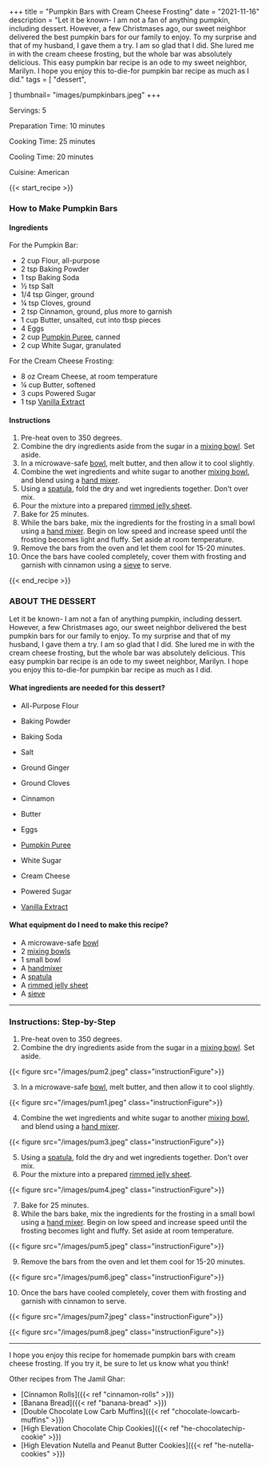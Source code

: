 +++
title = "Pumpkin Bars with Cream Cheese Frosting"
date = "2021-11-16"
description = "Let it be known- I am not a fan of anything pumpkin, including dessert. However, a few Christmases ago, our sweet neighbor delivered the best pumpkin bars for our family to enjoy. To my surprise and that of my husband, I gave them a try. I am so glad that I did. She lured me in with the cream cheese frosting, but the whole bar was absolutely delicious. This easy pumpkin bar recipe is an ode to my sweet neighbor, Marilyn. I hope you enjoy this to-die-for pumpkin bar recipe as much as I did."
tags = [
    "dessert",
   
]
thumbnail= "images/pumpkinbars.jpeg"
+++

Servings: 5 <!--more-->

Preparation Time: 10 minutes 

Cooking Time: 25 minutes

Cooling Time: 20 minutes 

Cuisine: American

{{< start_recipe >}}

### How to Make Pumpkin Bars 

#### Ingredients 

For the Pumpkin Bar: 

* 2 cup Flour, all-purpose 
* 2 tsp Baking Powder 
* 1 tsp Baking Soda 
* ½ tsp Salt 
* 1/4 tsp Ginger, ground 
* ¼ tsp Cloves, ground 
* 2 tsp Cinnamon, ground, plus more to garnish 
* 1 cup Butter, unsalted, cut into tbsp pieces
* 4 Eggs 
* 2 cup [Pumpkin Puree](https://amzn.to/38hGCJ1), canned
* 2 cup White Sugar, granulated 

For the Cream Cheese Frosting: 

* 8 oz Cream Cheese, at room temperature
* ¼ cup Butter, softened
* 3 cups Powered Sugar 
* 1 tsp [Vanilla Extract](https://amzn.to/3E9Dj4d) 

#### Instructions 

1. Pre-heat oven to 350 degrees. 
2. Combine the dry ingredients aside from the sugar in a [mixing bowl](https://amzn.to/3DjHZUY). Set aside. 
3. In a microwave-safe [bowl](https://amzn.to/3wMkYre), melt butter, and then allow it to cool slightly. 
4. Combine the wet ingredients and white sugar to another [mixing bowl](https://amzn.to/3DjHZUY), and blend using a [hand mixer](https://amzn.to/3rZWFmo). 
5. Using a [spatula](https://amzn.to/3FliYJq), fold the dry and wet ingredients together. Don't over mix. 
6. Pour the mixture into a prepared [rimmed jelly sheet](https://amzn.to/3s7YJJj). 
7. Bake for 25 minutes. 
8. While the bars bake, mix the ingredients for the frosting in a small bowl using a [hand mixer](https://amzn.to/3rZWFmo). Begin on low speed and increase speed until the frosting becomes light and fluffy. Set aside at room temperature. 
9. Remove the bars from the oven and let them cool for 15-20 minutes. 
10. Once the bars have cooled completely, cover them with frosting and garnish with cinnamon using a [sieve](https://amzn.to/3Ib5SRa) to serve.

{{< end_recipe >}}

### ABOUT THE DESSERT 

Let it be known- I am not a fan of anything pumpkin, including dessert. However, a few Christmases ago, our sweet neighbor delivered the best pumpkin bars for our family to enjoy. To my surprise and that of my husband, I gave them a try. I am so glad that I did. She lured me in with the cream cheese frosting, but the whole bar was absolutely delicious. This easy pumpkin bar recipe is an ode to my sweet neighbor, Marilyn. I hope you enjoy this to-die-for pumpkin bar recipe as much as I did.

#### What ingredients are needed for this dessert? 

* All-Purpose Flour

* Baking Powder 

* Baking Soda
 
* Salt 

* Ground Ginger 

* Ground Cloves

* Cinnamon

* Butter

* Eggs 

* [Pumpkin Puree](https://amzn.to/38hGCJ1)

* White Sugar

* Cream Cheese

* Powered Sugar 

* [Vanilla Extract](https://amzn.to/3E9Dj4d) 


#### What equipment do I need to make this recipe?

* A microwave-safe [bowl](https://amzn.to/3wMkYre)
* 2 [mixing bowls](https://amzn.to/3DjHZUY)
* 1 small bowl
* A [handmixer](https://amzn.to/3rZWFmo)
* A [spatula](https://amzn.to/3FliYJq)
* A [rimmed jelly sheet](https://amzn.to/3s7YJJj)
* A [sieve](https://amzn.to/3Ib5SRa)

---- 

### Instructions: Step-by-Step

1. Pre-heat oven to 350 degrees. 
2. Combine the dry ingredients aside from the sugar in a [mixing bowl](https://amzn.to/3DjHZUY). Set aside. 

{{< figure src="/images/pum2.jpeg" class="instructionFigure">}}

3. In a microwave-safe [bowl](https://amzn.to/3wMkYre), melt butter, and then allow it to cool slightly. 

{{< figure src="/images/pum1.jpeg" class="instructionFigure">}}

4. Combine the wet ingredients and white sugar to another [mixing bowl](https://amzn.to/3DjHZUY), and blend using a [hand mixer](https://amzn.to/3rZWFmo). 

{{< figure src="/images/pum3.jpeg" class="instructionFigure">}}

5. Using a [spatula](https://amzn.to/3FliYJq), fold the dry and wet ingredients together. Don't over mix. 
6. Pour the mixture into a prepared [rimmed jelly sheet](https://amzn.to/3s7YJJj). 

{{< figure src="/images/pum4.jpeg" class="instructionFigure">}}

7. Bake for 25 minutes. 
8. While the bars bake, mix the ingredients for the frosting in a small bowl using a [hand mixer](https://amzn.to/3rZWFmo). Begin on low speed and increase speed until the frosting becomes light and fluffy. Set aside at room temperature. 

{{< figure src="/images/pum5.jpeg" class="instructionFigure">}}

9. Remove the bars from the oven and let them cool for 15-20 minutes. 

{{< figure src="/images/pum6.jpeg" class="instructionFigure">}}

10. Once the bars have cooled completely, cover them with frosting and garnish with cinnamon to serve.

{{< figure src="/images/pum7.jpeg" class="instructionFigure">}}

{{< figure src="/images/pum8.jpeg" class="instructionFigure">}}

---- 

I hope you enjoy this recipe for homemade pumpkin bars with cream cheese frosting. If you try it, be sure to let us know what you think!

Other recipes from The Jamil Ghar:

* [Cinnamon Rolls]({{< ref "cinnamon-rolls" >}})
* [Banana Bread]({{< ref "banana-bread" >}})
* [Double Chocolate Low Carb Muffins]({{< ref "chocolate-lowcarb-muffins" >}})
* [High Elevation Chocolate Chip Cookies]({{< ref "he-chocolatechip-cookie" >}})
* [High Elevation Nutella and Peanut Butter Cookies]({{< ref "he-nutella-cookies" >}})
